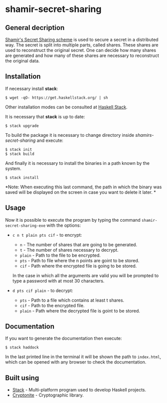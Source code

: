 # **shamir-secret-sharing**

## General decription

[Shamir's Secret Sharing scheme](https://en.wikipedia.org/wiki/Shamir%27s_Secret_Sharing) is used to secure a secret in a distributed way. The secret is split into multiple parts, called shares. These shares are used to reconstruct the original secret. One can decide how many shares are generated and how many of these shares are necessary to reconstruct the original data. 

## Installation

If necessary install **stack**:

`$ wget -qO- https://get.haskellstack.org/ | sh`

Other installation modes can be consulted at [Haskell Stack](https://docs.haskellstack.org/en/stable/install_and_upgrade/).

It is necessary that **stack** is up to date:

`$ stack upgrade`


To build the package it is necessary to change directory inside *shamirs-secret-sharing* and execute:
```
$ stack init
$ stack build
```
And finally it is necessary to install the binaries in a path known by the system.

`$ stack install`

*Note: When executing this last command, the path in which the binary was saved will be displayed on the screen in case you want to delete it later. *

## Usage

Now it is possible to execute the program by typing the command
`shamir-secret-sharing-exe` with the options:

* `c n t plain pts cif` - to encrypt:
  * `n` - The number of shares that are going to be generated.
  * `t` - The number of shares necessary to decrypt.
  * `plain` - Path to the file to be encrypted. 
  * `pts` - Path to file where the n points are goint to be stored.
  * `cif` - Path where the encrypted file is going to be stored. 
  
  In the case in which all the arguments are valid you will be prompted to type a password with at most 30 characters. 
  
* `d pts cif plain` - to decrypt:
  * `pts` - Path to a file which contains at least t shares.
  * `cif` - Path to the encrypted file. 
  * `plain` - Path where the decrypted file is goint to be stored. 

## Documentation

If you want to generate the documentation then execute:

`$ stack haddock`

In the last printed line in the terminal it will be shown the path to `index.html`, which can be opened with any browser to check the documentation.


## Built using
* [Stack](https://docs.haskellstack.org) - Multi-platform program used to develop Haskell projects.
* [Cryptonite](https://github.com/haskell-crypto/cryptonite) - Cryptographic library.

